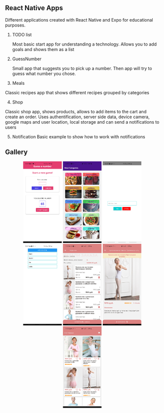 ## React Native Apps

Different applications created with React Native and Expo for educational purposes.

1. TODO list

   Most basic start app for understanding a technology. Allows you to add goals and shows them as a list

2. GuessNumber

   Small app that suggests you to pick up a number. Then app will try to guess what number you chose.

3. Meals

Classic recipes app that shows different recipes grouped by categories

4. Shop

Classic shop app, shows products, allows to add items to the cart and create an order. Uses authentification,
server side data, device camera, google maps and user location, local storage and can send a notifications to users

5. Notification
   Basic example to show how to work with notifications

## Gallery

<p align="center">
<img src="./screenshots/guessNumber1.jpg" alt="guessnumber" width="25%"/>
<img src="./screenshots/recipes1.jpg" alt="recipes" width="25%"/>
<img src="./screenshots/todo1.jpg" alt="todo1" width="25%"/>
<img src="./screenshots/todo2.jpg" alt="todo2" width="25%"/>
<img src="./screenshots/shop1.jpg" alt="shop1" width="25%"/>
<img src="./screenshots/shop2.jpg" alt="shop2" width="25%"/>
<img src="./screenshots/shop3.jpg" alt="shop3" width="25%"/>
</p>
